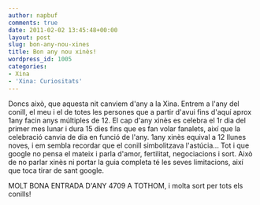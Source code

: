 ```yaml
---
author: napbuf
comments: true
date: 2011-02-02 13:45:48+00:00
layout: post
slug: bon-any-nou-xines
title: Bon any nou xinès!
wordpress_id: 1005
categories:
- Xina
- 'Xina: Curiositats'
---
```


Doncs això, que aquesta nit canviem d'any a la Xina. Entrem a l'any del conill, el meu i el de totes les persones que a partir d'avui fins d'aquí aprox 1any facin anys múltiples de 12.
El cap d'any xinès es celebra el 1r dia del primer mes lunar i dura 15 dies fins que es fan volar fanalets, així que la celebració canvia de dia en funció de l'any. 1any xinès equival a 12 llunes noves, i em sembla recordar que el conill simbolitzava l'astúcia... Tot i que google no pensa el mateix i parla d'amor, fertilitat, negociacions i sort. Això de no parlar xinès ni portar la guia completa té les seves limitacions, així que toca tirar de sant google.

MOLT BONA ENTRADA D'ANY 4709 A TOTHOM, i molta sort per tots els conills!
